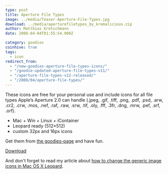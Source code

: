 ```yaml
---
type: post
title: Aperture File Types
image: ../media/Teaser-Aperture-File-Types.jpg
download: ../media/aperturefiletypes_by_kremalicious.zip
author: Matthias Kretschmann
date: 2008-04-04T01:55:54.000Z

category: goodies
coinhive: true
tags:
  - icon
redirect_from:
  - "/new-goodies-aperture-file-types-icons/"
  - "/goodie-updated-aperture-file-types-v11/"
  - "/aperture-file-types-v12-released/"
  - "/2008/04/aperture-file-types/"
---
```


These icons are free for your personal use and include icons for all file types Apple’s Aperture 2.0 can handle (.jpeg, .gif, .tiff, .png, .pdf, .psd, .arw, .cr2, .crw, .mos, .nef, .raf, .raw, .srw, .tif, .oly, .fff, .3fr, .dng, .mrw, .pef, .srf, .orf).

- Mac + Win + Linux + iContainer
- Leopard ready (512×512)
- custom 32px and 16px icons

Get them from [the goodies-page](https://kremalicious.com/goodies/) and have fun.

<p class="content-download">
    <a class="icon-download" href="../media/aperturefiletypes_by_kremalicious.zip">Download</a>
</p>

And don't forget to read my article about [how to change the generic image icons in Mac OS X Leopard](https://kremalicious.com/2008/04/changing-the-image-icons-in-mac-os-x-leopard/).
